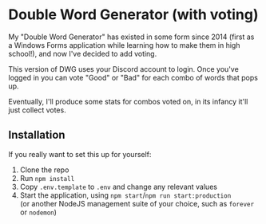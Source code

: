 # Double Word Generator (with voting)

My "Double Word Generator" has existed in some form since 2014 (first as a
Windows Forms application while learning how to make them in high school!), and
now I've decided to add voting.

This version of DWG uses your Discord account to login. Once you've logged in
you can vote "Good" or "Bad" for each combo of words that pops up.

Eventually, I'll produce some stats for combos voted on, in its infancy it'll
just collect votes.

## Installation

If you really want to set this up for yourself:

1. Clone the repo
2. Run `npm install`
3. Copy `.env.template` to `.env` and change any relevant values
4. Start the application, using `npm start`/`npm run start:production`  
   (or another NodeJS management suite of your choice, such as `forever` or
   `nodemon`)
